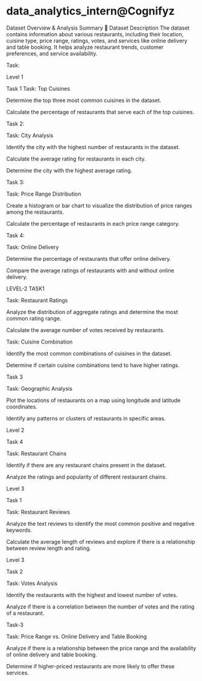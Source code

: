 # data_analytics_intern@Cognifyz
Dataset Overview & Analysis Summary
📌 Dataset Description
The dataset contains information about various restaurants, including their location, cuisine type, price range, ratings, votes, and services like online delivery and table booking. It helps analyze restaurant trends, customer preferences, and service availability.

Task:

Level 1

Task 1
Task: Top Cuisines

Determine the top three most
common cuisines in the dataset.

Calculate the percentage of
restaurants that serve each of the top
cuisines.

Task 2:

Task: City Analysis

Identify the city with the highest number
of restaurants in the dataset.

Calculate the average rating for
restaurants in each city.

Determine the city with the highest
average rating.

Task 3:

Task: Price Range Distribution

Create a histogram or bar chart to
visualize the distribution of price ranges
among the restaurants.

Calculate the percentage of restaurants
in each price range category.


Task 4:


Task: Online Delivery

Determine the percentage of restaurants
that offer online delivery.

Compare the average ratings of restaurants
with and without online delivery.



LEVEL-2 TASK1

Task: Restaurant Ratings

Analyze the distribution of aggregate
ratings and determine the most common
rating range.

Calculate the average number of votes
received by restaurants.


Task: Cuisine Combination

Identify the most common combinations of
cuisines in the dataset.

Determine if certain cuisine combinations
tend to have higher ratings.

Task 3

Task: Geographic Analysis

Plot the locations of restaurants on a
map using longitude and latitude
coordinates.

Identify any patterns or clusters of
restaurants in specific areas.




Level 2

Task 4


Task: Restaurant Chains

Identify if there are any restaurant chains
present in the dataset.

Analyze the ratings and popularity of
different restaurant chains.

Level 3

Task 1


Task: Restaurant Reviews

Analyze the text reviews to identify the most
common positive and negative keywords.

Calculate the average length of reviews and
explore if there is a relationship between
review length and rating.

Level 3

Task 2


Task: Votes Analysis

Identify the restaurants with the highest and
lowest number of votes.

Analyze if there is a correlation between the
number of votes and the rating of a
restaurant.



Task-3

Task: Price Range vs. Online Delivery and
Table Booking

Analyze if there is a relationship between the
price range and the availability of online
delivery and table booking.

Determine if higher-priced restaurants are
more likely to offer these services.
